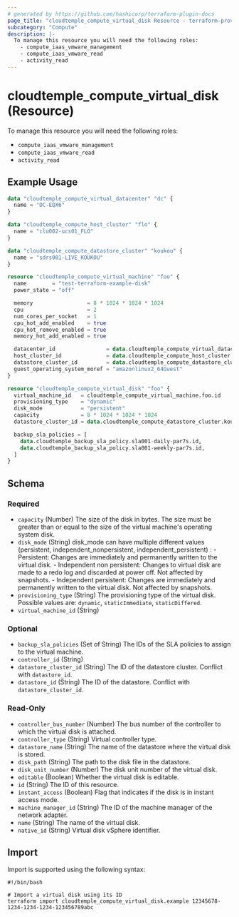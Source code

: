 ```yaml
---
# generated by https://github.com/hashicorp/terraform-plugin-docs
page_title: "cloudtemple_compute_virtual_disk Resource - terraform-provider-cloudtemple"
subcategory: "Compute"
description: |-
  To manage this resource you will need the following roles:
    - compute_iaas_vmware_management
    - compute_iaas_vmware_read
    - activity_read
---
```


# cloudtemple_compute_virtual_disk (Resource)

To manage this resource you will need the following roles:
  - `compute_iaas_vmware_management`
  - `compute_iaas_vmware_read`
  - `activity_read`

## Example Usage

```terraform
data "cloudtemple_compute_virtual_datacenter" "dc" {
  name = "DC-EQX6"
}

data "cloudtemple_compute_host_cluster" "flo" {
  name = "clu002-ucs01_FLO"
}

data "cloudtemple_compute_datastore_cluster" "koukou" {
  name = "sdrs001-LIVE_KOUKOU"
}

resource "cloudtemple_compute_virtual_machine" "foo" {
  name        = "test-terraform-example-disk"
  power_state = "off"

  memory                 = 8 * 1024 * 1024 * 1024
  cpu                    = 2
  num_cores_per_socket   = 1
  cpu_hot_add_enabled    = true
  cpu_hot_remove_enabled = true
  memory_hot_add_enabled = true

  datacenter_id                = data.cloudtemple_compute_virtual_datacenter.dc.id
  host_cluster_id              = data.cloudtemple_compute_host_cluster.flo.id
  datastore_cluster_id         = data.cloudtemple_compute_datastore_cluster.koukou.id
  guest_operating_system_moref = "amazonlinux2_64Guest"
}

resource "cloudtemple_compute_virtual_disk" "foo" {
  virtual_machine_id   = cloudtemple_compute_virtual_machine.foo.id
  provisioning_type    = "dynamic"
  disk_mode            = "persistent"
  capacity             = 8 * 1024 * 1024 * 1024
  datastore_cluster_id = data.cloudtemple_compute_datastore_cluster.koukou.id

  backup_sla_policies = [
    data.cloudtemple_backup_sla_policy.sla001-daily-par7s.id,
    data.cloudtemple_backup_sla_policy.sla001-weekly-par7s.id,
  ]
}
```

<!-- schema generated by tfplugindocs -->
## Schema

### Required

- `capacity` (Number) The size of the disk in bytes. The size must be greater than or equal to the size of the virtual machine's operating system disk.
- `disk_mode` (String) disk_mode can have multiple different values (persistent, independent_nonpersistent, independent_persistent) :
					- Persistent: Changes are immediately and permanently written to the virtual disk.
					- Independent non persistent: Changes to virtual disk are made to a redo log and discarded at power off. Not affected by snapshots.
					- Independent persistent: Changes are immediately and permanently written to the virtual disk. Not affected by snapshots.
- `provisioning_type` (String) The provisioning type of the virtual disk. Possible values are: `dynamic`, `staticImmediate`, `staticDiffered`.
- `virtual_machine_id` (String)

### Optional

- `backup_sla_policies` (Set of String) The IDs of the SLA policies to assign to the virtual machine.
- `controller_id` (String)
- `datastore_cluster_id` (String) The ID of the datastore cluster. Conflict with `datastore_id`.
- `datastore_id` (String) The ID of the datastore. Conflict with `datastore_cluster_id`.

### Read-Only

- `controller_bus_number` (Number) The bus number of the controller to which the virtual disk is attached.
- `controller_type` (String) Virtual controller type.
- `datastore_name` (String) The name of the datastore where the virtual disk is stored.
- `disk_path` (String) The path to the disk file in the datastore.
- `disk_unit_number` (Number) The disk unit number of the virtual disk.
- `editable` (Boolean) Whether the virtual disk is editable.
- `id` (String) The ID of this resource.
- `instant_access` (Boolean) Flag that indicates if the disk is in instant access mode.
- `machine_manager_id` (String) The ID of the machine manager of the network adapter.
- `name` (String) The name of the virtual disk.
- `native_id` (String) Virtual disk vSphere identifier.

## Import

Import is supported using the following syntax:

```shell
#!/bin/bash

# Import a virtual disk using its ID
terraform import cloudtemple_compute_virtual_disk.example 12345678-1234-1234-1234-123456789abc
```
